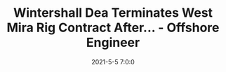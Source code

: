 ---
"title": "Wintershall Dea Terminates West Mira Rig Contract After... - Offshore Engineer"
"date": "2021-5-5 7:0:0"
"feed_name": "GOOGLENEWS"
"feed_website": "https://news.google.com/search?q=drilling%2Bincident&hl=en-US&gl=US&ceid=US:en"
"feed_rss": "https://news.google.com/rss/search?q=drilling%2Bincident&hl=en-US&gl=US&ceid=US:en"
"link": "https://www.oedigital.com/news/487375-wintershall-dea-terminates-west-mira-rig-contract-after-march-incident"
"file": "_posts/2021-5-5-7-0-0_GOOGLENEWS_0eeac5f720950a329131048f4074f4910e99ea3f.md"
"accident": "0"
"drilling": "0"
"dead": "0"
"injured": "0"
---